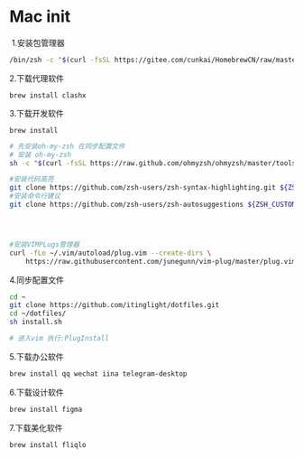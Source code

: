 # Mac init

​	1.安装包管理器

```bash
/bin/zsh -c "$(curl -fsSL https://gitee.com/cunkai/HomebrewCN/raw/master/Homebrew.sh)"
```

 2.下载代理软件

```
brew install clashx
```

3.下载开发软件

```
brew install 
```

```bash
# 先安装oh-my-zsh 在同步配置文件
# 安装 oh-my-zsh
sh -c "$(curl -fsSL https://raw.github.com/ohmyzsh/ohmyzsh/master/tools/install.sh)"

#安装代码高亮
git clone https://github.com/zsh-users/zsh-syntax-highlighting.git ${ZSH_CUSTOM:-~/.oh-my-zsh/custom}/plugins/zsh-syntax-highlighting
#安装命令行建议
git clone https://github.com/zsh-users/zsh-autosuggestions ${ZSH_CUSTOM:-~/.oh-my-zsh/custom}/plugins/zsh-autosuggestions




#安装VIMPLugs管理器
curl -fLo ~/.vim/autoload/plug.vim --create-dirs \
    https://raw.githubusercontent.com/junegunn/vim-plug/master/plug.vim


```

4.同步配置文件

```bash
cd ~
git clone https://github.com/itinglight/dotfiles.git
cd ~/dotfiles/
sh install.sh

# 进入vim 执行:PlugInstall
```

5.下载办公软件

```bash
brew install qq wechat iina telegram-desktop 
```

6.下载设计软件

```bash
brew install figma
```

7.下载美化软件

```bash
brew install fliqlo
```

